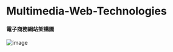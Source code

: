 # Multimedia-Web-Technologies

#### 電子商務網站架構圖
![image](https://github.com/109021337/Multimedia-Web-Technologies/assets/80087148/4bfdee21-1ce1-4a35-9b22-ae7d6ff19a0f)
